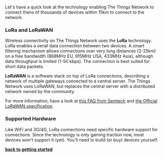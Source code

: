 Let's have a quick look at the technology enabling The
Things Network to connect thens of thousands of devices
within 15km to connect to the network.

### LoRa and LoRaWAN
Wireless connectivity on The Things Network uses the
**LoRa** technology. LoRa enables a serial data connection
between two devices. A smart filtering mechanism allows
connections over very long distances (2-25km) on a free
bandwidth (868MHz EU, 915MHz USA, 433MHz Asia), although
data throughput is limited (1-50 kbps). The connection is
best suited for short data packets.

**LoRaWAN** is a software stack on top of LoRa connections,
describing a network of multiple gateways connected to a
central server. The Things Network uses LoRaWAN, but replaces
the central server with a distributed network owned by the
community.

For more information, have a look at [this FAQ from Semtech](http://www.semtech.com/wireless-rf/lora/LoRa-FAQs.pdf)
and [the Official LoRaWAN specification](https://www.lora-alliance.org/portals/0/specs/LoRaWAN%20Specification%201R0.pdf).


### Supported Hardware
Like WiFi and 3G/4G, LoRa connections need specific hardware
support for connections. Since the technology is only gaining
traction now, most devices won't support it (yet). You'll need
to build (or buy) devices yourself.


**[back to getting started](GettingStarted)**
